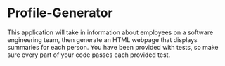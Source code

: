 # Profile-Generator
This application will take in information about employees on a software engineering team, then generate an HTML webpage that displays summaries for each person. You have been provided with tests, so make sure every part of your code passes each provided test.
